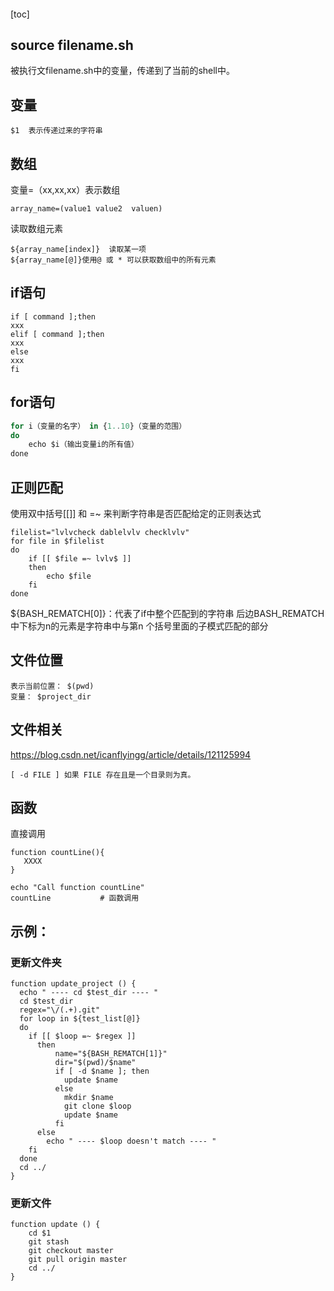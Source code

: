 ####

[toc]

## source filename.sh

被执行文filename.sh中的变量，传递到了当前的shell中。

## 变量

```
$1  表示传递过来的字符串
```

## 数组

变量=（xx,xx,xx）表示数组

```shell
array_name=(value1 value2  valuen)
```

读取数组元素

```
${array_name[index]}  读取某一项
${array_name[@]}使用@ 或 * 可以获取数组中的所有元素
```



## if语句

```
if [ command ];then
xxx
elif [ command ];then
xxx
else
xxx
fi
```

## for语句

```js
for i（变量的名字） in {1..10}（变量的范围）
do
	echo $i（输出变量i的所有值）
done
```

## 正则匹配

使用双中括号[[]] 和 =~ 来判断字符串是否匹配给定的正则表达式

```SHELL
filelist="lvlvcheck dablelvlv checklvlv"
for file in $filelist
do 
	if [[ $file =~ lvlv$ ]]
	then
		echo $file
	fi
done
```

${BASH_REMATCH[0]}：代表了if中整个匹配到的字符串 后边BASH_REMATCH 中下标为n的元素是字符串中与第n 个括号里面的子模式匹配的部分

## 文件位置

```
表示当前位置： $(pwd)
变量： $project_dir
```

## 文件相关

https://blog.csdn.net/icanflyingg/article/details/121125994

```
[ -d FILE ] 如果 FILE 存在且是一个目录则为真。	
```

## 函数

直接调用

```shell
function countLine(){
   XXXX
}

echo "Call function countLine"
countLine           # 函数调用
```

## 示例：

### 更新文件夹

```SHELL
function update_project () {
  echo " ---- cd $test_dir ---- "
  cd $test_dir
  regex="\/(.+).git" 
  for loop in ${test_list[@]}
  do
    if [[ $loop =~ $regex ]]
      then
          name="${BASH_REMATCH[1]}"
          dir="$(pwd)/$name"
          if [ -d $name ]; then
            update $name
          else 
            mkdir $name
            git clone $loop
            update $name
          fi
      else
        echo " ---- $loop doesn't match ---- "
    fi
  done
  cd ../
}
```

### 更新文件

```shell
function update () {
    cd $1
    git stash
    git checkout master
    git pull origin master
    cd ../
}
```



